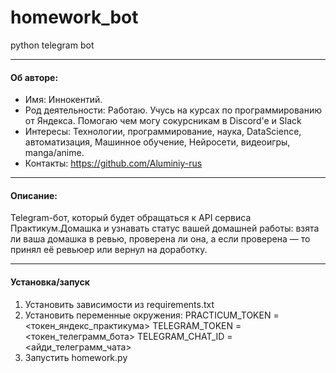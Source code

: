 # homework_bot
python telegram bot

---

#### **Об авторе:**
* Имя: Иннокентий.
* Род деятельности: Работаю. Учусь на курсах по программированию от Яндекса. Помогаю чем могу сокурсникам в Discord'e и Slack
* Интересы: Технологии, программирование, наука, DataScience, автоматизация, Машинное обучение, Нейросети, видеоигры, manga/anime.
* Контакты: https://github.com/Aluminiy-rus

---

#### **Описание:**
Telegram-бот, который будет обращаться к API сервиса Практикум.Домашка и узнавать статус вашей домашней работы:
взята ли ваша домашка в ревью, проверена ли она, а если проверена — то принял её ревьюер или вернул на доработку.

---

#### **Установка/запуск**
1. Установить зависимости из requirements.txt
2. Установить переменные окружения:
    PRACTICUM_TOKEN = <токен_яндекс_практикума>
    TELEGRAM_TOKEN = <токен_телеграмм_бота>
    TELEGRAM_CHAT_ID = <айди_телеграмм_чата>
3. Запустить homework.py
